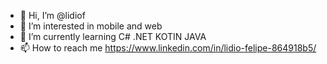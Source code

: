 - 👋 Hi, I’m @lidiof
- 👀 I’m interested in mobile and web
- 🌱 I’m currently learning C# .NET KOTIN JAVA
- 📫 How to reach me https://www.linkedin.com/in/lidio-felipe-864918b5/
